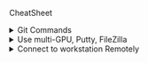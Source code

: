CheatSheet

<details>
  <summary> Git Commands </summary>

  👉 [Read more in about Git commands](GitCommands.md)

</details>

<details>
  <summary> Use multi-GPU, Putty, FileZilla</summary>

  👉 [Explore multi-GPU.md](GPU.md)

</details>

<details>
  <summary> Connect to workstation Remotely </summary>

  👉 [ConnectRemotely.md](Remote.md)

</details>
